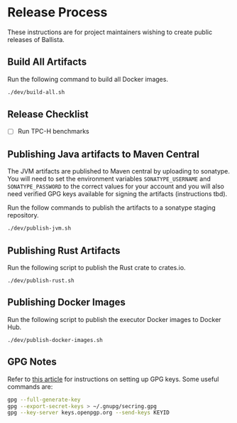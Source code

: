 # Release Process

These instructions are for project maintainers wishing to create public releases of Ballista.

## Build All Artifacts

Run the following command to build all Docker images.

```bash
./dev/build-all.sh
```

## Release Checklist

- [ ] Run TPC-H benchmarks

## Publishing Java artifacts to Maven Central

The JVM artifacts are published to Maven central by uploading to sonatype. You will need to set the environment 
variables `SONATYPE_USERNAME` and `SONATYPE_PASSWORD` to the correct values for your account and you will also need 
verified GPG keys available for signing the artifacts (instructions tbd).

Run the follow commands to publish the artifacts to a sonatype staging repository.

```bash
./dev/publish-jvm.sh
```

## Publishing Rust Artifacts

Run the following script to publish the Rust crate to crates.io.

```
./dev/publish-rust.sh
```

## Publishing Docker Images

Run the following script to publish the executor Docker images to Docker Hub.

```
./dev/publish-docker-images.sh
```

## GPG Notes

Refer to [this article](https://help.github.com/en/github/authenticating-to-github/generating-a-new-gpg-key) for 
instructions on setting up GPG keys. Some useful commands are:

```bash
gpg --full-generate-key
gpg --export-secret-keys > ~/.gnupg/secring.gpg
gpg --key-server keys.openpgp.org --send-keys KEYID
```